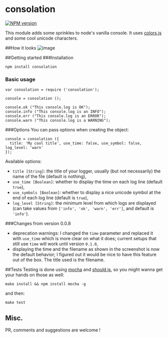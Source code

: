 consolation
===========
[![NPM version](https://badge.fury.io/js/consolation.png)](https://www.npmjs.org/package/consolation)

This module adds some sprinkles to node's vanilla console. It uses [colors.js](https://github.com/Marak/colors.js) and some cool unicode characters.

##How it looks
![image](http://i.imgur.com/0W0I2Ka.png)

##Getting started
###Installation
```
npm install consolation
```

### Basic usage
```
var consolation = require ('consolation');

console = consolation ();

console.ok ("This console.log is OK");
console.info ("This console.log is an INFO");
console.err ("This console.log is an ERROR");
console.warn ("This console.log is a WARNING");
```

###Options
You can pass options when creating the object:
```
console = consolation ({
  title: 'My cool title', use_time: false, use_symbol: false, log_level: 'warn'
});
```
Available options:
 * `title [String]`: the title of your logger, usually (but not necessarily) the name of the file (default is nothing),
 * `use_time [Boolean]`: whether to display the time on each log line (default `true`),
 * `use_symbols [Boolean]`: whether to display a nice unicode symbol at the end of each log line (default is `true`),
 * `log_level [String]`: the minimum level from which logs are displayed (can take values from `['info', 'ok', 'warn', 'err']`, and default is `'info'`).

###Changes from version 0.0.8

 * deprecation warnings: I changed the `time` parameter and replaced it with `use_time` which is more clear on what it does; current setups that still use `time` will work until version `0.1.0`,
 * displaying the time and the filename as shown in the screenshot is now the default behavior; I figured out it would be nice to have this feature out of the box. The title used is the filename.

##Tests
Testing is done using [mocha](http://visionmedia.github.io/mocha/) and [should.js](https://github.com/visionmedia/should.js/), so you might wanna get your hands on those as well:
```
make install && npm install mocha -g
```
and then:
```
make test
```

## Misc.
PR, comments and suggestions are welcome !
